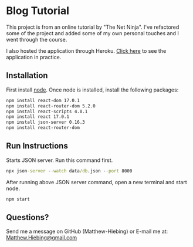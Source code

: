 # Blog Tutorial
This project is from an online tutorial by "The Net Ninja".  I've refactored some of the project and added some of my own personal touches and I went through the course.

I also hosted the application through Heroku.  [Click here](www.google.com) to see the application in practice.

## Installation
First install [node](https://nodejs.org/en/).  Once node is installed, install the following packages:

```bash
npm install react-dom 17.0.1
npm install react-router-dom 5.2.0
npm install react-scripts 4.0.1
npm install react 17.0.1
npm install json-server 0.16.3
npm install react-router-dom
```


## Run Instructions
Starts JSON server.  Run this command first.
```cmd
npx json-server --watch data/db.json --port 8000
```

After running above JSON server command, open a new terminal and start node.
```cmd
npm start
```


## Questions?
Send me a message on GitHub (Matthew-Hiebing) or E-mail me at: Matthew.Hiebing@gmail.com
